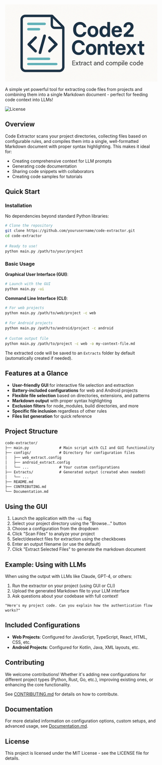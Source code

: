 ![Logo](https://github.com/1719pankaj/Utilities/blob/main/Code2Context_Logo.jpg)

A simple yet powerful tool for extracting code files from projects and combining them into a single Markdown document - perfect for feeding code context into LLMs!

![License](https://img.shields.io/badge/license-MIT-blue.svg)

## Overview

Code Extractor scans your project directories, collecting files based on configurable rules, and compiles them into a single, well-formatted Markdown document with proper syntax highlighting. This makes it ideal for:

- Creating comprehensive context for LLM prompts
- Generating code documentation
- Sharing code snippets with collaborators
- Creating code samples for tutorials

## Quick Start

### Installation

No dependencies beyond standard Python libraries:

```bash
# Clone the repository
git clone https://github.com/yourusername/code-extractor.git
cd code-extractor

# Ready to use!
python main.py /path/to/your/project
```

### Basic Usage

**Graphical User Interface (GUI)**:
```bash
# Launch with the GUI
python main.py -ui
```

**Command Line Interface (CLI)**:
```bash
# For web projects
python main.py /path/to/web/project -c web

# For Android projects
python main.py /path/to/android/project -c android

# Custom output file
python main.py /path/to/project -c web -o my-context-file.md
```

The extracted code will be saved to an `Extracts` folder by default (automatically created if needed).

## Features at a Glance

- **User-friendly GUI** for interactive file selection and extraction
- **Battery-included configurations** for web and Android projects
- **Flexible file selection** based on directories, extensions, and patterns
- **Markdown output** with proper syntax highlighting
- **Exclusion filters** for node_modules, build directories, and more
- **Specific file inclusion** regardless of other rules
- **Files list generation** for quick reference

## Project Structure

```
code-extractor/
├── main.py              # Main script with CLI and GUI functionality
├── configs/             # Directory for configuration files
│   ├── web_extract.config
│   ├── android_extract.config
│   └── ...              # Your custom configurations
├── Extracts/            # Generated output (created when needed)
│   └── ...
├── README.md
├── CONTRIBUTING.md
└── Documentation.md
```

## Using the GUI

1. Launch the application with the `-ui` flag
2. Select your project directory using the "Browse..." button
3. Choose a configuration from the dropdown
4. Click "Scan Files" to analyze your project
5. Select/deselect files for extraction using the checkboxes
6. Enter an output filename (or use the default)
7. Click "Extract Selected Files" to generate the markdown document

## Example: Using with LLMs

When using the output with LLMs like Claude, GPT-4, or others:

1. Run the extractor on your project (using GUI or CLI)
2. Upload the generated Markdown file to your LLM interface
3. Ask questions about your codebase with full context!

```
"Here's my project code. Can you explain how the authentication flow works?"
```

## Included Configurations

- **Web Projects**: Configured for JavaScript, TypeScript, React, HTML, CSS, etc.
- **Android Projects**: Configured for Kotlin, Java, XML layouts, etc.

## Contributing

We welcome contributions! Whether it's adding new configurations for different project types (Python, Rust, Go, etc.), improving existing ones, or enhancing the core functionality.

See [CONTRIBUTING.md](CONTRIBUTING.md) for details on how to contribute.

## Documentation

For more detailed information on configuration options, custom setups, and advanced usage, see [Documentation.md](Documentation.md).

## License

This project is licensed under the MIT License - see the LICENSE file for details.
